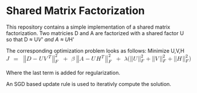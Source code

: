 # Shared Matrix Factorization

This repository contains a simple implementation of a shared matrix factorization.
Two matricies D and A are factorized with a shared factor U so that
D &#x2248; U*V'  and A &#x2248; U*H'

The corresponding optimization problem looks as follows:
Minimize U,V,H ![](opti.gif)

Where the last term is added for regularization.

An SGD based update rule is used to iterativly compute the solution.
